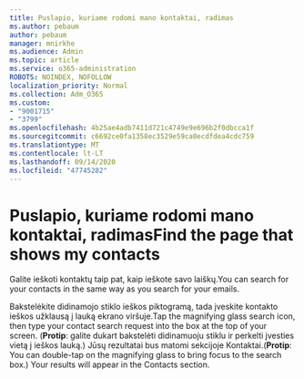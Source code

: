 ```yaml
---
title: Puslapio, kuriame rodomi mano kontaktai, radimas
ms.author: pebaum
author: pebaum
manager: mnirkhe
ms.audience: Admin
ms.topic: article
ms.service: o365-administration
ROBOTS: NOINDEX, NOFOLLOW
localization_priority: Normal
ms.collection: Adm_O365
ms.custom:
- "9001715"
- "3799"
ms.openlocfilehash: 4b25ae4adb7411d721c4749e9e696b2f0dbcca1f
ms.sourcegitcommit: c6692ce0fa1358ec3529e59ca0ecdfdea4cdc759
ms.translationtype: MT
ms.contentlocale: lt-LT
ms.lasthandoff: 09/14/2020
ms.locfileid: "47745282"
---
```

# <a name="find-the-page-that-shows-my-contacts"></a><span data-ttu-id="9192e-102">Puslapio, kuriame rodomi mano kontaktai, radimas</span><span class="sxs-lookup"><span data-stu-id="9192e-102">Find the page that shows my contacts</span></span>

<span data-ttu-id="9192e-103">Galite ieškoti kontaktų taip pat, kaip ieškote savo laiškų.</span><span class="sxs-lookup"><span data-stu-id="9192e-103">You can search for your contacts in the same way as you search for your emails.</span></span>
 
<span data-ttu-id="9192e-104">Bakstelėkite didinamojo stiklo ieškos piktogramą, tada įveskite kontakto ieškos užklausą į lauką ekrano viršuje.</span><span class="sxs-lookup"><span data-stu-id="9192e-104">Tap the magnifying glass search icon, then type your contact search request into the box at the top of your screen.</span></span> <span data-ttu-id="9192e-105">(**Protip**: galite dukart bakstelėti didinamuoju stiklu ir perkelti įvesties vietą į ieškos lauką.) Jūsų rezultatai bus matomi sekcijoje Kontaktai.</span><span class="sxs-lookup"><span data-stu-id="9192e-105">(**Protip**: You can double-tap on the magnifying glass to bring focus to the search box.) Your results will appear in the Contacts section.</span></span>
